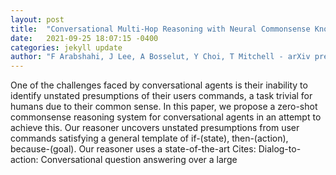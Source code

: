 ```yaml
---
layout: post
title:  "Conversational Multi-Hop Reasoning with Neural Commonsense Knowledge and Symbolic Logic Rules"
date:   2021-09-25 18:07:15 -0400
categories: jekyll update
author: "F Arabshahi, J Lee, A Bosselut, Y Choi, T Mitchell - arXiv preprint arXiv:2109.08544, 2021"
---
```

One of the challenges faced by conversational agents is their inability to identify unstated presumptions of their users  commands, a task trivial for humans due to their common sense. In this paper, we propose a zero-shot commonsense reasoning system for conversational agents in an attempt to achieve this. Our reasoner uncovers unstated presumptions from user commands satisfying a general template of if-(state), then-(action), because-(goal). Our reasoner uses a state-of-the-art Cites: Dialog-to-action: Conversational question answering over a large